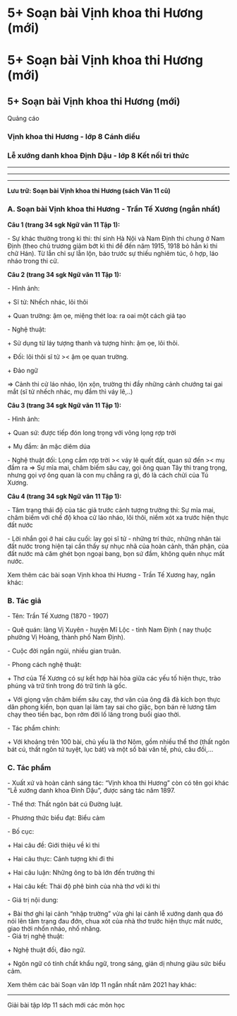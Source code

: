 # 5+ Soạn bài Vịnh khoa thi Hương (mới)

# 5+ Soạn bài Vịnh khoa thi Hương (mới)

## 5+ Soạn bài Vịnh khoa thi Hương (mới)

Quảng cáo

### Vịnh khoa thi Hương - lớp 8 Cánh diều

### Lễ xướng danh khoa Định Dậu - lớp 8 Kết nối tri thức

* * *

* * *

* * *

**Lưu trữ: Soạn bài Vịnh khoa thi Hương (sách Văn 11 cũ)**

### **A. Soạn bài Vịnh khoa thi Hương - Trần Tế Xương (ngắn nhất)**

**Câu 1 (trang 34 sgk Ngữ văn 11 Tập 1):**

\- Sự khác thường trong kì thi: thí sinh Hà Nội và Nam Định thi chung ở Nam Định (theo chủ trương giảm bớt kì thi để đến năm 1915, 1918 bỏ hẳn kì thi chữ Hán). Từ lẫn chỉ sự lẫn lộn, báo trước sự thiếu nghiêm túc, ô hợp, láo nháo trong thi cử.

**Câu 2 (trang 34 sgk Ngữ văn 11 Tập 1):**

\- Hình ảnh: 

\+ Sĩ tử: Nhếch nhác, lôi thôi 

\+ Quan trường: ậm ọe, miệng thét loa: ra oai một cách giả tạo 

\- Nghệ thuật: 

\+ Sử dụng từ láy tượng thanh và tượng hình: ậm ọe, lôi thôi. 

\+ Đối: lôi thôi sĩ tử >< ậm ọe quan trường. 

\+ Đảo ngữ 

⇒ Cảnh thi cử láo nháo, lộn xộn, trường thi đầy những cảnh chướng tai gai mắt (sĩ tử nhếch nhác, mụ đầm thì váy lê,..) 

**Câu 3 (trang 34 sgk Ngữ văn 11 Tập 1):**

\- Hình ảnh: 

\+ Quan sứ: được tiếp đón long trọng với võng lọng rợp trời 

\+ Mụ đầm: ăn mặc diêm dúa 

\- Nghệ thuật đối: Lọng cắm rợp trời >< váy lê quết đất, quan sứ đến >< mụ đầm ra => Sự mỉa mai, châm biếm sâu cay, gọi ông quan Tây thì trang trọng, nhưng gọi vợ ông quan là con mụ chẳng ra gì, đó là cách chửi của Tú Xương. 

**Câu 4 (trang 34 sgk Ngữ văn 11 Tập 1):**

\- Tâm trạng thái độ của tác giả trước cảnh tượng trường thi: Sự mỉa mai, châm biếm với chế độ khoa cử láo nháo, lôi thôi, niềm xót xa trước hiện thực đất nước 

\- Lời nhắn gọi ở hai câu cuối: lay gọi sĩ tử - những trí thức, những nhân tài đất nước trong hiện tại cần thấy sự nhục nhã của hoàn cảnh, thân phận, của đất nước mà căm ghét bọn ngoại bang, bọn sứ đầm, không quên nhục mất nước. 

Xem thêm các bài soạn Vịnh khoa thi Hương - Trần Tế Xương hay, ngắn khác:

### **B. Tác giả**

\- Tên: Trần Tế Xương (1870 - 1907)

\- Quê quán: làng Vị Xuyên - huyện Mĩ Lộc - tỉnh Nam Định ( nay thuộc phường Vị Hoàng, thành phố Nam Định).

\- Cuộc đời ngắn ngủi, nhiều gian truân.

\- Phong cách nghệ thuật: 

\+ Thơ của Tế Xương có sự kết hợp hài hòa giữa các yếu tố hiện thực, trào phúng và trữ tình trong đó trữ tình là gốc.

\+ Với giọng văn châm biếm sâu cay, thơ văn của ông đã đả kích bọn thực dân phong kiến, bọn quan lại làm tay sai cho giặc, bọn bán rẻ lương tâm chạy theo tiền bạc, bọn rởm đời lố lăng trong buổi giao thời.

\- Tác phẩm chính: 

\+ Với khoảng trên 100 bài, chủ yếu là thơ Nôm, gồm nhiều thể thơ (thất ngôn bát cú, thất ngôn tứ tuyệt, lục bát) và một số bài văn tế, phú, câu đối,...

### **C. Tác phẩm**

\- Xuất xứ và hoàn cảnh sáng tác: “Vịnh khoa thi Hương” còn có tên gọi khác “Lễ xướng danh khoa Đinh Dậu”, được sáng tác năm 1897.

\- Thể thơ: Thất ngôn bát cú Đường luật.

\- Phương thức biểu đạt: Biểu cảm

\- Bố cục: 

\+ Hai câu đề: Giới thiệu về kì thi

\+ Hai câu thực: Cảnh tượng khi đi thi

\+ Hai câu luận: Những ông to bà lớn đến trường thi

\+ Hai câu kết: Thái độ phê bình của nhà thơ với kì thi

\- Giá trị nội dung: 

\+ Bài thơ ghi lại cảnh “nhập trường” vừa ghi lại cảnh lễ xướng danh qua đó nói lên tâm trạng đau đớn, chua xót của nhà thơ trước hiện thực mất nước, giao thời nhốn nháo, nhố nhăng.  
\- Giá trị nghệ thuật: 

\+ Nghệ thuật đối, đảo ngữ.

\+ Ngôn ngữ có tính chất khẩu ngữ, trong sáng, giản dị nhưng giàu sức biểu cảm.

Xem thêm các bài Soạn văn lớp 11 ngắn nhất năm 2021 hay khác:

* * *

Giải bài tập lớp 11 sách mới các môn học
